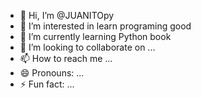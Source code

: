 - 👋 Hi, I’m @JUANITOpy
- 👀 I’m interested in learn programing good
- 🌱 I’m currently learning Python book
- 💞️ I’m looking to collaborate on ...
- 📫 How to reach me ...
- 😄 Pronouns: ...
- ⚡ Fun fact: ...

<!---
JUANITOpy/JUANITOpy is a ✨ special ✨ repository because its `README.md` (this file) appears on your GitHub profile.
You can click the Preview link to take a look at your changes.
--->
